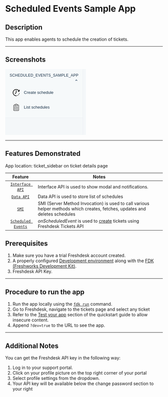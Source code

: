 # Scheduled Events Sample App

## Description

This app enables agents to schedule the creation of tickets.

***

## Screenshots


![](screenshots/appView.png)

***

## Features Demonstrated

App location: ticket_sidebar on ticket details page

| Feature | Notes |
| :---: | --- |
| [`Interface API`](https://developers.freshdesk.com/v2/docs/interface-api/) | Interface API is used to show modal and notifications. |
| [`Data API`](https://developers.freshdesk.com/v2/docs/data-api/) | Data API is used to store list of schedules |
| [`SMI`](https://developers.freshdesk.com/v2/docs/server-method-invocation/) | SMI (Server Method Invocation) is used to call various helper methods which creates, fetches, updates and deletes schedules |
| [`Scheduled Events`](https://developers.freshdesk.com/v2/docs/scheduled-events/) | _onScheduledEvent_ is used to [create](https://developers.freshdesk.com/api/#create_ticket) tickets using Freshdesk Tickets API |


## Prerequisites

1. Make sure you have a trial Freshdesk account created.
2. A properly configured [Development environment](https://developers.freshdesk.com/v2/docs/quick-start/) along with the [FDK (Freshworks Development Kit)](https://developers.freshdesk.com/v2/docs/freshworks-cli/).
3. Freshdesk API Key.

***

## Procedure to run the app

1. Run the app locally using the [`fdk run`](https://developers.freshdesk.com/v2/docs/freshworks-cli/#run) command.
2. Go to Freshdesk, navigate to the tickets page and select any ticket
3. Refer to the [Test your app](https://developers.freshdesk.com/v2/docs/quick-start/#test_your_app) section of the quickstart guide to allow insecure content.
4. Append `?dev=true` to the URL to see the app.

***

## Additional Notes

You can get the Freshdesk API key in the following way:
1. Log in to your support portal.
2. Click on your profile picture on the top right corner of your portal
3. Select profile settings from the dropdown.
4. Your API key will be available below the change password section to your right
